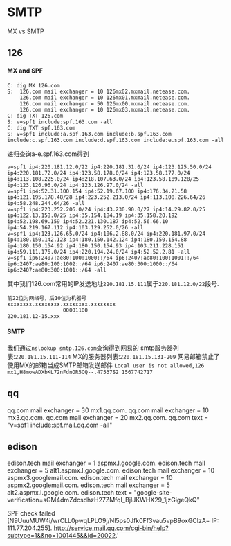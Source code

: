 # SMTP
MX vs SMTP
## 126
#### MX and SPF
```
C: dig MX 126.com
S:  126.com	mail exchanger = 10 126mx02.mxmail.netease.com.
    126.com	mail exchanger = 10 126mx01.mxmail.netease.com.
    126.com	mail exchanger = 50 126mx00.mxmail.netease.com.
    126.com	mail exchanger = 10 126mx03.mxmail.netease.com.
C: dig TXT 126.com
S: v=spf1 include:spf.163.com -all
C: dig TXT spf.163.com
S: v=spf1 include:a.spf.163.com include:b.spf.163.com include:c.spf.163.com include:d.spf.163.com include:e.spf.163.com -all
```
递归查询a-e.spf.163.com得到
```
v=spf1 ip4:220.181.12.0/22 ip4:220.181.31.0/24 ip4:123.125.50.0/24 ip4:220.181.72.0/24 ip4:123.58.178.0/24 ip4:123.58.177.0/24 ip4:113.108.225.0/24 ip4:218.107.63.0/24 ip4:123.58.189.128/25 ip4:123.126.96.0/24 ip4:123.126.97.0/24 -all
v=spf1 ip4:52.31.100.154 ip4:52.19.67.100 ip4:176.34.21.58 ip4:121.195.178.48/28 ip4:223.252.213.0/24 ip4:113.108.226.64/26 ip4:58.248.244.64/26 -all
v=spf1 ip4:223.252.206.0/24 ip4:43.230.90.0/27 ip4:14.29.82.0/25 ip4:122.13.158.0/25 ip4:35.154.184.19 ip4:35.158.20.192 ip4:52.198.69.159 ip4:52.221.130.187 ip4:52.56.66.10 ip4:54.219.167.112 ip4:103.129.252.0/26 -all
v=spf1 ip4:123.126.65.0/24 ip4:106.2.88.0/24 ip4:220.181.97.0/24 ip4:180.150.142.123 ip4:180.150.142.124 ip4:180.150.154.88 ip4:180.150.154.92 ip4:180.150.154.93 ip4:103.211.228.151 ip4:59.111.176.0/24 ip4:220.194.24.0/24 ip4:52.52.2.81 -all
v=spf1 ip6:2407:ae80:100:1000::/64 ip6:2407:ae80:100:1001::/64 ip6:2407:ae80:100:1002::/64 ip6:2407:ae80:300:1000::/64 ip6:2407:ae80:300:1001::/64 -all
```
其中我们126.com常用的IP发送地址`220.181.15.111`属于`220.181.12.0/22`段号.
```
前22位为网络号，后10位为机器号
xxxxxxxx.xxxxxxxx.xxxxxxxx.xxxxxxxx
                  00001100
220.181.12-15.xxx
```
#### SMTP
我们通过`nslookup smtp.126.com`查询得到网易的
smtp服务器列表:`220.181.15.111-114`
MX的服务器列表:`220.181.15.131-209`
网易邮箱禁止了使用MX的邮箱当成SMTP邮箱发送邮件
`Local user is not allowed,126 mx1,H8mowADXbKL72nFdnOR5CQ--.47537S2 1567742717`
## qq
qq.com	mail exchanger = 30 mx1.qq.com.
qq.com	mail exchanger = 10 mx3.qq.com.
qq.com	mail exchanger = 20 mx2.qq.com.
qq.com	text = "v=spf1 include:spf.mail.qq.com -all"
## edison
edison.tech	mail exchanger = 1 aspmx.l.google.com.
edison.tech	mail exchanger = 5 alt1.aspmx.l.google.com.
edison.tech	mail exchanger = 10 aspmx3.googlemail.com.
edison.tech	mail exchanger = 10 aspmx2.googlemail.com.
edison.tech	mail exchanger = 5 alt2.aspmx.l.google.com.
edison.tech	text = "google-site-verification=sGM4dmZdcsdhzH27ZMfqI_BjIJKWHX29_1jzGigeQkQ"

SPF check failed [N9UuuMUW4i/wrCLL0pwqLPLO9j/Nl5ps0Jfk0Ff3vau5vpB9oxGCIzA=  IP: 111.77.204.255]. http://service.mail.qq.com/cgi-bin/help?subtype=1&&no=1001445&&id=20022.'